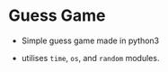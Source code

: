 # Guess Game 


- Simple guess game made in python3


- utilises `time`, `os`, and `random` modules.

